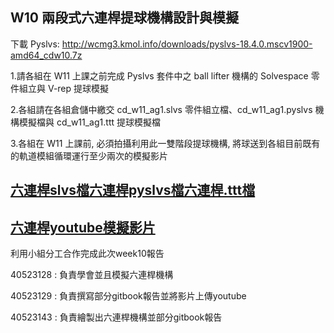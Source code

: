 ## W10 兩段式六連桿提球機構設計與模擬

 下載 Pyslvs:
 http://wcmg3.kmol.info/downloads/pyslvs-18.4.0.mscv1900-amd64_cdw10.7z

1.請各組在 W11 上課之前完成 Pyslvs 套件中之 ball lifter 機構的 Solvespace 零件組立與 V-rep 提球模擬

2.各組請在各組倉儲中繳交 cd_w11_ag1.slvs 零件組立檔、cd_w11_ag1.pyslvs 機構模擬檔與 cd_w11_ag1.ttt 提球模擬檔

3.各組在 W11 上課前, 必須拍攝利用此一雙階段提球機構, 將球送到各組目前既有的軌道模組循環運行至少兩次的模擬影片

## [六連桿slvs檔六連桿pyslvs檔六連桿.ttt檔](https://github.com/s40523143/cd2018/tree/gh-pages/week10)

## [六連桿youtube模擬影片](https://www.youtube.com/watch?v=31uAn6GL6Us&feature=youtu.be)

利用小組分工合作完成此次week10報告

40523128 : 負責學會並且模擬六連桿機構

40523129 : 負責撰寫部分gitbook報告並將影片上傳youtube

40523143 : 負責繪製出六連桿機構並部分gitbook報告

